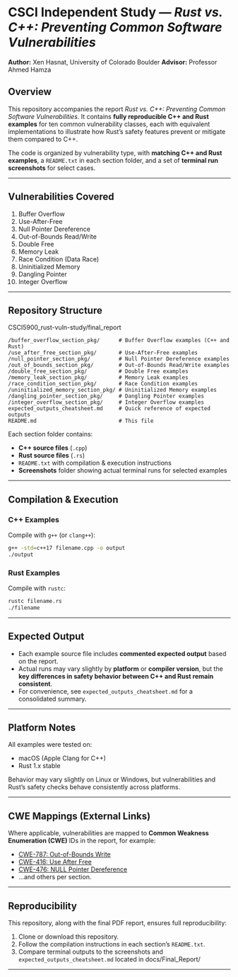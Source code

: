 # CSCI Independent Study — *Rust vs. C++: Preventing Common Software Vulnerabilities*

**Author:** Xen Hasnat, University of Colorado Boulder
**Advisor:** Professor Ahmed Hamza

## Overview

This repository accompanies the report *Rust vs. C++: Preventing Common Software Vulnerabilities*.
It contains **fully reproducible C++ and Rust examples** for ten common vulnerability classes, each with equivalent implementations to illustrate how Rust’s safety features prevent or mitigate them compared to C++.

The code is organized by vulnerability type, with **matching C++ and Rust examples**, a `README.txt` in each section folder, and a set of **terminal run screenshots** for select cases.

---

## Vulnerabilities Covered

1. Buffer Overflow
2. Use-After-Free
3. Null Pointer Dereference
4. Out-of-Bounds Read/Write
5. Double Free
6. Memory Leak
7. Race Condition (Data Race)
8. Uninitialized Memory
9. Dangling Pointer
10. Integer Overflow

---

## Repository Structure
CSCI5900_rust-vuln-study/final_report
```
/buffer_overflow_section_pkg/      # Buffer Overflow examples (C++ and Rust)
/use_after_free_section_pkg/       # Use-After-Free examples
/null_pointer_section_pkg/         # Null Pointer Dereference examples
/out_of_bounds_section_pkg/        # Out-of-Bounds Read/Write examples
/double_free_section_pkg/          # Double Free examples
/memory_leak_section_pkg/          # Memory Leak examples
/race_condition_section_pkg/       # Race Condition examples
/uninitialized_memory_section_pkg/ # Uninitialized Memory examples
/dangling_pointer_section_pkg/     # Dangling Pointer examples
/integer_overflow_section_pkg/     # Integer Overflow examples
expected_outputs_cheatsheet.md     # Quick reference of expected outputs
README.md                          # This file
```

Each section folder contains:

* **C++ source files** (`.cpp`)
* **Rust source files** (`.rs`)
* `README.txt` with compilation & execution instructions
* **Screenshots** folder showing actual terminal runs for selected examples

---

## Compilation & Execution

### C++ Examples

Compile with `g++` (or `clang++`):

```bash
g++ -std=c++17 filename.cpp -o output
./output
```

### Rust Examples

Compile with `rustc`:

```bash
rustc filename.rs
./filename
```

---

## Expected Output

* Each example source file includes **commented expected output** based on the report.
* Actual runs may vary slightly by **platform** or **compiler version**, but the **key differences in safety behavior between C++ and Rust remain consistent**.
* For convenience, see `expected_outputs_cheatsheet.md` for a consolidated summary.

---

## Platform Notes

All examples were tested on:

* macOS (Apple Clang for C++)
* Rust 1.x stable

Behavior may vary slightly on Linux or Windows, but vulnerabilities and Rust’s safety checks behave consistently across platforms.

---

## CWE Mappings (External Links)

Where applicable, vulnerabilities are mapped to **Common Weakness Enumeration (CWE)** IDs in the report, for example:

* [CWE-787: Out-of-Bounds Write](https://cwe.mitre.org/data/definitions/787.html)
* [CWE-416: Use After Free](https://cwe.mitre.org/data/definitions/416.html)
* [CWE-476: NULL Pointer Dereference](https://cwe.mitre.org/data/definitions/476.html)
* …and others per section.

---

## Reproducibility

This repository, along with the final PDF report, ensures full reproducibility:

1. Clone or download this repository.
2. Follow the compilation instructions in each section’s `README.txt`.
3. Compare terminal outputs to the screenshots and `expected_outputs_cheatsheet.md` located in docs/Final_Report/

---
